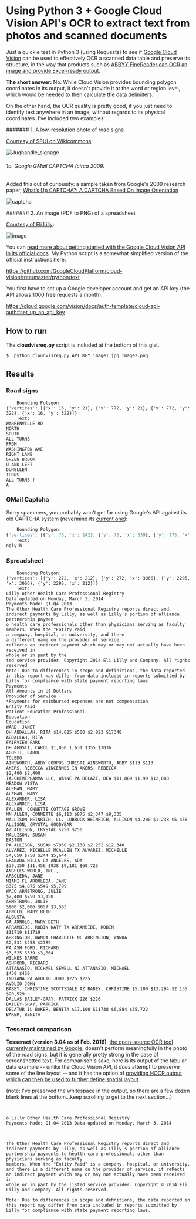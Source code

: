 # Using Python 3 + Google Cloud Vision API's OCR to extract text from photos and scanned documents

Just a quickie test in Python 3 (using Requests) to see if [Google Cloud Vision](https://cloud.google.com/vision) can be used to effectively OCR a scanned data table and preserve its structure, in the way that products such as [ABBYY FineReader can OCR an image and provide Excel-ready output](https://github.com/dannguyen/abbyy-finereader-ocr-senate).

__The short answer:__ No. While Cloud Vision provides bounding polygon coordinates in its output, it doesn't provide it at the word or region level, which would be needed to then calculate the data delimiters.

On the other hand, the OCR quality is pretty good, if you just need to identify text anywhere in an image, without regards to its physical coordinates. I've included two examples: 

####### 1. A low-resolution photo of road signs

[Courtesy of SPUI on Wikicommons](https://commons.wikimedia.org/wiki/File:Jughandle_signage.jpg):

![Jughandle_signage](https://upload.wikimedia.org/wikipedia/commons/e/e4/Jughandle_signage.jpg)


###### 1a. Google GMail CAPTCHA (circa 2009)

Added this out of curiousity: a sample taken from Google's 2009 research paper, [What’s Up CAPTCHA?; A CAPTCHA Based On Image Orientation](http://static.googleusercontent.com/media/research.google.com/en//pubs/archive/35157.pdf)

![captcha](http://i.imgur.com/3lu00lM.jpg)


####### 2. An image (PDF to PNG) of a spreadsheet

[Courtesy of Eli Lilly](http://www.lillyphysicianpaymentregistry.com/Payments-to-Physicians):

![image](https://cloud.githubusercontent.com/assets/121520/14005729/4bf2648e-f123-11e5-84d6-be1c9d84cdcd.png)




You can [read more about getting started with the Google Cloud Vision API in its official docs](https://cloud.google.com/vision/docs/getting-started). My Python script is a somewhat simplified version of the official instructions here:

https://github.com/GoogleCloudPlatform/cloud-vision/tree/master/python/text

You first have to set up a Google developer account and get an API key (the API allows 1000 free requests a month):

https://cloud.google.com/vision/docs/auth-template/cloud-api-auth#set_up_an_api_key



## How to run

The __cloudvisreq.py__ script is included at the bottom of this gist.

~~~sh
$  python cloudvisreq.py API_KEY image1.jpg image2.png
~~~




## Results

### Road signs

~~~
    Bounding Polygon:
{'vertices': [{'x': 16, 'y': 21}, {'x': 772, 'y': 21}, {'x': 772, 'y': 322}, {'x': 16, 'y': 322}]}
    Text:
WARRENVILLE RD
NORTH
SOUTH
ALL TURNS
FROM
WASHINGTON AVE
RIGHT LANE
GREEN BROOK
U AND LEFT
DUNELLEN
TURNS
ALL TURNS f
A

~~~

### GMail Captcha

Sorry spammers, you probably won't get far using Google's API against its old CAPTCHA system (nevermind its [current one](https://www.google.com/recaptcha/intro/index.html)):

~~~py
    Bounding Polygon:
{'vertices': [{'y': 73, 'x': 142}, {'y': 73, 'x': 339}, {'y': 173, 'x': 339}, {'y': 173, 'x': 142}]}
    Text:
ngly:h
~~~


### Spreadsheet




~~~
    Bounding Polygon:
{'vertices': [{'y': 272, 'x': 212}, {'y': 272, 'x': 3066}, {'y': 2295, 'x': 3066}, {'y': 2295, 'x': 212}]}
    Text:
Lilly other Health Care Professional Registry
Data updated on Monday, March 3, 2014
Payments Made: Q1-Q4 2013
The Other Health Care Professional Registry reports direct and indirect payments by Lilly, as well as Lilly's portion of alliance partnership paymen
o health care professionals other than physicians serving as faculty
members. When the "Entity Paid
a company, hospital, or university, and there
a different name on the provider of service
reflects an indirect payment which may or may not actually have been received in
whole or in part by the
ted service provider. Copyright 2014 Eli Lilly and Company. All rights reserved
Note: Due to differences in scope and definitions, the data reported in this report may differ from data included in reports submitted by Lilly for compliance with state payment reporting laws
Payments
All Amounts in US Dollars
Provider of Service
*Payments for reimbursed expenses are not compensation
Entity Paid
Patient Education Professional
Education
Education
WARD, JANET
OH ABDALLAH, RITA $14,025 $500 $2,823 S17348
ABDALLAH, RITA
FAIRVIEW PARK
OH AGOSTI, CAROL $1,050 1,631 $355 $3036
AGOSTI, CAROL
TOLEDO
AINSWORTH, ABBY CORPUS CHRISTI AINSWORTH, ABBY $113 $113
AKERS, REBECCA VINCENNES IN AKERS, REBECCA
$2,400 $2,400
IALCHEMIPHARMA LLC, WAYNE PA BELAZI, DEA $11,889 $1.99 $12,088
MEADOW VISTA
ALEMAN, MARY
ALEMAN, MARY
ALEXANDER, LISA
ALEXANDER, LISA
FALLEN, CONNETTE COTTAGE GROVE
MN ALLEN, CONNETTE $6,113 $875 $2,347 $9,335
MALLISON HEINRICH, LL. LUBBOCK HEINRICH, ALLISON $4,200 $1.238 $5.438
ALLISON, CRYSTAL GOODYEAR
AZ ALLISON, CRYSTAL s250 $250
MALLISON, SUSAN
EASTON
PA ALLISON, SUSAN $7950 $2.138 $2.252 $12.340
ALVAREZ, MICHELLE MCALLEN TX ALVAREZ, MICHELLE
S4,650 $750 $244 $5,644
GRANADA HILLS CA ANGELES, ADA
$39,150 $11,456 $938 $9,181 $60,725
ANGELES WORLD, INC.,
ARBOLEDA, JANE
MIAMI FL ARBOLEDA, JANE
S375 $4,875 $549 $5,799
WACO ARMSTRONG, JULIE
$2,400 $750 $3,150
ARMSTRONG, JULIE
S900 $2,006 $657 $3,563
ARNOLD, MARY BETH
AUGUSTA
GA ARNOLD, MARY BETH
ARRAMBIDE, ROBIN KATY TX ARRAMBIDE, ROBIN
$11719 $11719
ARRINGTON, WANDA CHARLOTTE NC ARRINGTON, WANDA
S2,531 $258 $2789
PA ASH FORD, RICHARD
$3,525 S339 $3,864
WILKES BARRE
ASHFORD, RICHARD
ATTANASIO, MICHAEL SEWELL NJ ATTANASIO, MICHAEL
$450 $450
INDIANA PA AvOLIO JOHN $225 $225
AVOLIO JOHN
BABEY, CHRISTINE SCOTTSDALE AZ BABEY, CHRISTINE $5.100 $13,294 $2.135 $20,529
DALLAS BAILEY-GRAY, PATRICK 226 $226
BAILEY-GRAY, PATRICK
DECATUR IL BAKER, BENITA $17.100 S11738 $6,884 $35,722
BAKER, BENITA
~~~

### Tesseract comparison 

__Tesseract (version 3.04 as of Feb. 2016)__, [the open-source OCR tool currently maintained by Google](https://github.com/tesseract-ocr/tesseract), doesn't perform meaningfully in the photo of the road signs, but it is generally pretty strong in the case of screenshotted text. For comparison's sake, here is its output of the tabular data example -- unlike the Cloud Vision API, it *does* attempt to preserve some of the line layout -- and it has the option of [providing HOCR output which can then be used to further define spatial layout](https://github.com/jsfenfen/whatwordwhere).

(note: I've preserved the whitespace in the output, so there are a few dozen blank lines at the bottom...keep scrolling to get to the next section...)

~~~
 

o Lilly Other Health Care Professional Registry
Payments Made: Q1-Q4 2013 Data updated on Monday, March 3, 2014

 

The Other Health Care Professional Registry reports direct and indirect payments by Lilly, as well as Lilly's portion of alliance partnership payments to health care professionals other than physicians serving as faculty
members. When the "Entity Paid" is a company, hospital, or university, and there is a different name on the provider of service, it reﬂects an indirect payment which may or may not actually have been received in
whole or in part by the listed service provider. Copyright © 2014 Eli Lilly and Company. All rights reserved.

Note: Due to differences in scope and deﬁnitions, the data reported in this report may differ from data included in reports submitted by Lilly for compliance with state payment reporting laws.

 

 

 

 

 

 

 

 

 

 

 

 

 

 

 

 

 

 

 

 

 

 

 

 

 

 

 

 

 

 

 

 

 

 

 

 

 

 

 

 

Payments*
(All Amounts in US Dollars)
Provider of Service *Payments for re u bursed expenses are not compensatio
Advising]
H
Patient Education “2:13:33 consulting & Certain
Name Location State Name . International Travel-Related 2013 Total
Programs Education .
Programs Education Expenses
Programs
A1 CERTIFIED DIABETES EDUCATORS,
LLC GILBERT AZ WARD, JAN ET $300 $1,631 $129 $2,060
ABDALLAH, RITA FAIRVIEW PARK OH ABDALLAH, RITA $14,025 $500 $2,823 $17,348
ADAMS, MARY ELLEN CINCINNATI OH ADAMS, MARY ELLEN $3,450 $1,594 $5,044
AGOSTI, CAROL TOLEDO OH AGOSTI, CAROL $1,050 $1,631 $355 $3,036
AINSWORTH, ABBY CORPUS CHRISTI TX AINSWORTH, ABBY $113 $113
AKERS, REBECCA VINCENNES IN AKERS, REBECCA $2,400 $2,400
ALCHEMIPHARMA LLC, WAYNE PA BELAZI, DEA $11,889 $199 $12,088
ALEMAN, MARY MEADOW VISTA CA ALEMAN, MARY $3,300 $1,294 $346 $4,940
ALEXANDER, LISA EVANSVILLE IN ALEXANDER, LISA $3,000 $1,988 $1,077 $6,065
ALLEN, CONNETI'E COTTAGE GROVE MN ALLEN, CONNETI'E $6,113 $875 $2,347 $9,335
ALLISON HEINRICH, L.L. LUBBOCK TX HEINRICH, ALLISON $4,200 $1,238 $5,438
ALLISON, CRYSTAL GOODYEAR AZ ALLISON, CRYSTAL $250 $250
ALLISON, SUSAN EASTON PA ALLISON, SUSAN $7,950 $2,138 $2,252 $12,340
ALVAREZ, MICHELLE MCALLEN TX ALVAREZ, MICHELLE $4,650 $750 $244 $5,644
ANDARIESE, JUDITH BROOKLYN NY AN DARIESE, JUDITH $12,450 $338 $1,029 $13,817
ANGELES WORLD, INC., GRANADA HILLS CA ANGELES, ADA $39,150 $11,456 $938 $9,181 $60,725
ARBOLEDA, JANE MIAMI FL ARBOLEDA, JANE $375 $4,875 $549 $5,799
ARMSTRONG, JULIE WACO TX ARMSTRONG, JULIE $2,400 $750 $3,150
ARNOLD, MARY BETH AUGUSTA GA ARNOLD, MARY BETH $900 $2,006 $657 $3,563
ARRAMBIDE, ROBIN KATY TX ARRAMBIDE, ROBIN $1,719 $1,719
ARRINGTON, WANDA CHARLOTTE NC ARRINGTON, WANDA $2,531 $258 $2,789
ASHFORD, RICHARD WILKES BARRE PA ASHFORD, RICHARD $3,525 $339 $3,864
ATTANASIO, MICHAEL SEWELL NJ AlTANASIO, MICHAEL $450 $450
AVOLIO, JOHN INDIANA PA AVOLIO, JOHN $225 $225
BABEY, CHRISTINE SCOTTSDALE AZ BABEY, CHRISTINE $5,100 $13,294 $2,135 $20,529
BAILEY-G RAY, PATRICK DALLAS TX BAILEY-G RAY, PATRICK $226 $226
BAIRD, DENISE LANCASTER PA BAIRD, DENISE $3,000 $638 $176 $3,814
BAKER, BENITA DECATUR IL BAKER, BENITA $17,100 $11,738 $6,884 $35,722

 

 

~~~


# Performance and latency

I didn't rigorously test this so these are just rough averages/medians of how long it took for the entire script (including any network latency) to complete:

* __Road signs:__ 2.1 seconds
* __Spreadsheet:__ 6.8 seconds
* __Spreadsheet (using Tesseract)__: 4.1 seconds

Cloud Vision probably isn't intended for picking apart text documents. Occasionally, the API would fail on the spreadsheet image with this result:

~~~json
{
  "error": {
    "code": 4,
    "message": "image-annotator::RPC deadline exceeded.: Backend timeout!"
  }
}
~~~


For a more robust experience, you probably want to follow the example linked from the API's official docs:

https://github.com/GoogleCloudPlatform/cloud-vision/tree/master/python/text

It includes using the __googleapiclient__ library, which has various conveniences including a `num_retries` argument.

#### Authenticating via oauth2 JSON credentials

If you want to use the __googleapiclient__, which includes authenticating via oauth2 credentials, here's a variation of how to authenticate a service request as shown in the official docs, except from a given filename (i.e. as opposed to setting an environment variable and calling `GoogleCredentials.get_application_default()`):

~~~py
from googleapiclient import discovery
from oauth2client.client import GoogleCredentials
DISCOVERY_URL = 'https://{api}.googleapis.com/$discovery/rest?version={apiVersion}'
def get_vision(oauth2_creds_filename, service_url=DISCOVERY_URL):
    """
    Read oauth2 credentials and return a Google service object,
      which you can then invoke like this:

    ("vision" is the service object)
    request = vision.images().annotate(body={'requests': img_requests_data})
    vision_response_dict = request.execute(num_retries=5)

    """
    creds = GoogleCredentials.from_stream(oauth2_creds_filename)
    service = discovery.build('vision', 'v1', credentials=creds,
                              discoveryServiceUrl=DISCOVERY_URL)
    return service
~~~

